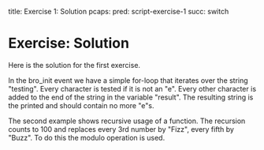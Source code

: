 title: Exercise 1: Solution
pcaps:
pred: script-exercise-1
succ: switch

Exercise: Solution
=====================================

Here is the solution for the first exercise.

In the bro\_init event we have a simple for-loop that iterates over
the string "testing". Every character is tested if it is not an "e".
Every other character is added to the end of the string in the variable "result".
The resulting string is the printed and should contain no more "e"s.

The second example shows recursive usage of a function.
The recursion counts to 100 and replaces every 3rd number by "Fizz", every
fifth by "Buzz". To do this the modulo operation is used.
